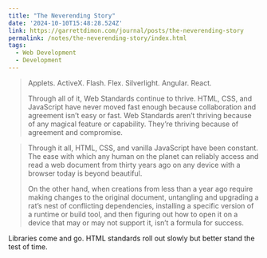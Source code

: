 ```yaml
---
title: "The Neverending Story"
date: '2024-10-10T15:48:28.524Z'
link: https://garrettdimon.com/journal/posts/the-neverending-story
permalink: /notes/the-neverending-story/index.html
tags:
  - Web Development
  - Development
---
```


> Applets. ActiveX. Flash. Flex. Silverlight. Angular. React.
> 
> Through all of it, Web Standards continue to thrive. HTML, CSS, and JavaScript have never moved fast enough because collaboration and agreement isn’t easy or fast. Web Standards aren’t thriving because of any magical feature or capability. They’re thriving because of agreement and compromise.

> Through it all, HTML, CSS, and vanilla JavaScript have been constant. The ease with which any human on the planet can reliably access and read a web document from thirty years ago on any device with a browser today is beyond beautiful.
> 
> On the other hand, when creations from less than a year ago require making changes to the original document, untangling and upgrading a rat’s nest of conflicting dependencies, installing a specific version of a runtime or build tool, and then figuring out how to open it on a device that may or may not support it, isn’t a formula for success.

Libraries come and go. HTML standards roll out slowly but better stand the test of time.